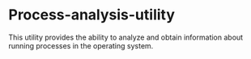 # Process-analysis-utility
This utility provides the ability to analyze and obtain information about running processes in the operating system.
